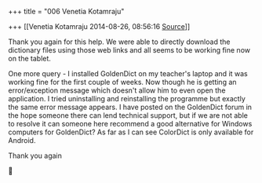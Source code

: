 +++
title = "006 Venetia Kotamraju"

+++
[[Venetia Kotamraju	2014-08-26, 08:56:16 [Source](https://groups.google.com/g/samskrita/c/GLFZVXeNmMA)]]



Thank you again for this help. We were able to directly download the dictionary files using those web links and all seems to be working fine now on the tablet.

  

One more query - I installed GoldenDict on my teacher's laptop and it was working fine for the first couple of weeks. Now though he is getting an error/exception message which doesn't allow him to even open the application. I tried uninstalling and reinstalling the programme but exactly the same error message appears. I have posted on the GoldenDict forum in the hope someone there can lend technical support, but if we are not able to resolve it can someone here recommend a good alternative for Windows computers for GoldenDict? As far as I can see ColorDict is only available for Android.

  

Thank you again



